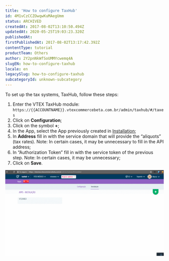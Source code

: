 ```yaml
---
title: 'How to configure TaxHub'
id: 4M1vCzCCZOwqwKuMAegUmm
status: ARCHIVED
createdAt: 2017-08-02T13:10:50.494Z
updatedAt: 2020-05-25T19:03:23.320Z
publishedAt: 
firstPublishedAt: 2017-08-02T13:17:42.392Z
contentType: tutorial
productTeam: Others
author: 2Y2pnNkWfSoUMMYcwemq4A
slugEN: how-to-configure-taxhub
locale: en
legacySlug: how-to-configure-taxhub
subcategoryId: unknown-subcategory
---
```


To set up the tax systems, TaxHub, follow these steps:

1.	Enter the VTEX TaxHub module: `https://{{ACCOUNTNAME}}.vtexcommercebeta.com.br/admin/taxhub/#/taxes`
2.	Click on __Configuration__;
3.	Click on the symbol __+__;
4.	In the App, select the App previously created in [Installation](/en/tutorial/how-to-install-the-taxhub);
5.	In __Address__ fill in with the service domain that will provide the “aliquots” (tax rates). Note: In certain cases, it may be unnecessary to fill in the API address;
6.	In “Authorization Token” fill in with the service token of the previous step. Note: In certain cases, it may be unnecessary;
7.	Click on __Save__.

![TaxHub Configuration](https://raw.githubusercontent.com/vtexdocs/help-center-content/refs/heads/main/docs/en/tutorials/Untitled%20category/Untitled%20subcategory/how-to-configure-taxhub_1.gif)

